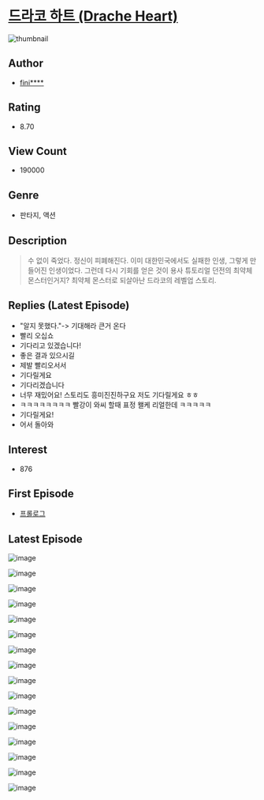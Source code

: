 # [드라코 하트 (Drache Heart)](https://comic.naver.com/bestChallenge/list?titleId=766051)
![thumbnail](https://image-comic.pstatic.net/user_contents_data/challenge_comic/2022/10/06/297268/thumbnail_434x330e4290e58_d60b_469d_91e0_116dbbbc2fe8_00000983.JPEG)

## Author
- [fini****](https://comic.naver.com/artistTitle?id=297268)

## Rating
- 8.70

## View Count
- 190000

## Genre
- 판타지, 액션

## Description
> 수 없이 죽었다. 정신이 피폐해진다. 이미 대한민국에서도 실패한 인생, 그렇게 만들어진 인생이었다. 그런데 다시 기회를 얻은 것이 용사 튜토리얼 던전의 최약체 몬스터인거지? 최약체 몬스터로 되살아난 드라코의 레벨업 스토리.

## Replies (Latest Episode)
- "알지 못했다."-> 기대해라 큰거 온다
- 빨리 오십쇼
- 기다리고 있겠습니다!
- 좋은 결과 있으시길
- 제발 빨리오서서
- 기다릴게요
- 기다리겠습니다
- 너무 재밌어요! 스토리도 흥미진진하구요 저도 기다릴게요 ㅎㅎ
- ㅋㅋㅋㅋㅋㅋㅋㅋ 빨강이 와씨 할때 표정 왤케 리얼한데 ㅋㅋㅋㅋㅋ
- 기다릴게요!
- 어서 돌아와

## Interest
- 876

## First Episode
- [프롤로그](https://comic.naver.com/bestChallenge/detail?titleId=766051&no=13)

## Latest Episode
![image](https://image-comic.pstatic.net/user_contents_data/challenge_comic/2022/10/20/297268/upload_3690812273277876274.jpeg)

![image](https://image-comic.pstatic.net/user_contents_data/challenge_comic/2022/10/20/297268/upload_4135818920863020345.jpeg)

![image](https://image-comic.pstatic.net/user_contents_data/challenge_comic/2022/10/20/297268/upload_3630523865424474210.jpeg)

![image](https://image-comic.pstatic.net/user_contents_data/challenge_comic/2022/10/20/297268/upload_4122029949847758181.jpeg)

![image](https://image-comic.pstatic.net/user_contents_data/challenge_comic/2022/10/20/297268/upload_3486683537239794486.jpeg)

![image](https://image-comic.pstatic.net/user_contents_data/challenge_comic/2022/10/20/297268/upload_7149576988942349156.jpeg)

![image](https://image-comic.pstatic.net/user_contents_data/challenge_comic/2022/10/20/297268/upload_3907266728742236471.jpeg)

![image](https://image-comic.pstatic.net/user_contents_data/challenge_comic/2022/10/20/297268/upload_3631421035992526948.jpeg)

![image](https://image-comic.pstatic.net/user_contents_data/challenge_comic/2022/10/20/297268/upload_3486408668057003105.jpeg)

![image](https://image-comic.pstatic.net/user_contents_data/challenge_comic/2022/10/20/297268/upload_4049076046869444708.jpeg)

![image](https://image-comic.pstatic.net/user_contents_data/challenge_comic/2022/10/20/297268/upload_7292510211483447653.jpeg)

![image](https://image-comic.pstatic.net/user_contents_data/challenge_comic/2022/10/20/297268/upload_3703424750521432371.jpeg)

![image](https://image-comic.pstatic.net/user_contents_data/challenge_comic/2022/10/20/297268/upload_4122820271142167091.jpeg)

![image](https://image-comic.pstatic.net/user_contents_data/challenge_comic/2022/10/20/297268/upload_7365183518390169912.jpeg)

![image](https://image-comic.pstatic.net/user_contents_data/challenge_comic/2022/10/20/297268/upload_7089851324131926584.jpeg)

![image](https://image-comic.pstatic.net/user_contents_data/challenge_comic/2022/10/20/297268/upload_3546413406920716857.jpeg)
